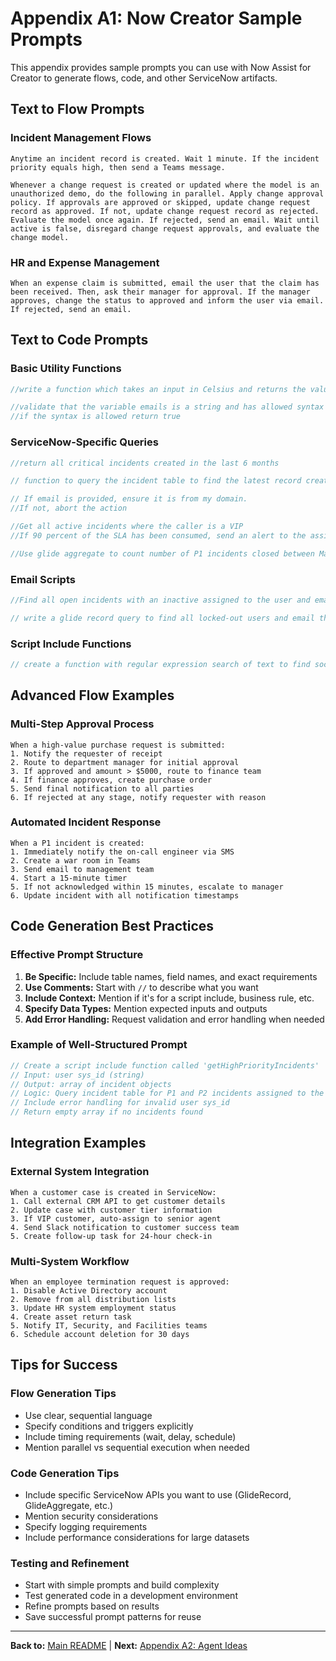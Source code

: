 # Appendix A1: Now Creator Sample Prompts

This appendix provides sample prompts you can use with Now Assist for Creator to generate flows, code, and other ServiceNow artifacts.

## Text to Flow Prompts

### Incident Management Flows

```
Anytime an incident record is created. Wait 1 minute. If the incident priority equals high, then send a Teams message.
```

```
Whenever a change request is created or updated where the model is an unauthorized demo, do the following in parallel. Apply change approval policy. If approvals are approved or skipped, update change request record as approved. If not, update change request record as rejected. Evaluate the model once again. If rejected, send an email. Wait until active is false, disregard change request approvals, and evaluate the change model.
```

### HR and Expense Management

```
When an expense claim is submitted, email the user that the claim has been received. Then, ask their manager for approval. If the manager approves, change the status to approved and inform the user via email. If rejected, send an email.
```

## Text to Code Prompts

### Basic Utility Functions

```javascript
//write a function which takes an input in Celsius and returns the value in Fahrenheit
```

```javascript
//validate that the variable emails is a string and has allowed syntax
//if the syntax is allowed return true
```

### ServiceNow-Specific Queries

```javascript
//return all critical incidents created in the last 6 months
```

```javascript
// function to query the incident table to find the latest record created in the last quarter by the current user
```

```javascript
// If email is provided, ensure it is from my domain.
//If not, abort the action
```

```javascript
//Get all active incidents where the caller is a VIP
//If 90 percent of the SLA has been consumed, send an alert to the assignment group manager
```

```javascript
//Use glide aggregate to count number of P1 incidents closed between March 3 to April 13 of 2023 assigned to admin
```

### Email Scripts

```javascript
//Find all open incidents with an inactive assigned to the user and email the manager
```

```javascript
// write a glide record query to find all locked-out users and email their manager
```

### Script Include Functions

```javascript
// create a function with regular expression search of text to find social security numbers and mask them with *
```

## Advanced Flow Examples

### Multi-Step Approval Process

```
When a high-value purchase request is submitted:
1. Notify the requester of receipt
2. Route to department manager for initial approval
3. If approved and amount > $5000, route to finance team
4. If finance approves, create purchase order
5. Send final notification to all parties
6. If rejected at any stage, notify requester with reason
```

### Automated Incident Response

```
When a P1 incident is created:
1. Immediately notify the on-call engineer via SMS
2. Create a war room in Teams
3. Send email to management team
4. Start a 15-minute timer
5. If not acknowledged within 15 minutes, escalate to manager
6. Update incident with all notification timestamps
```

## Code Generation Best Practices

### Effective Prompt Structure

1. **Be Specific:** Include table names, field names, and exact requirements
2. **Use Comments:** Start with `//` to describe what you want
3. **Include Context:** Mention if it's for a script include, business rule, etc.
4. **Specify Data Types:** Mention expected inputs and outputs
5. **Add Error Handling:** Request validation and error handling when needed

### Example of Well-Structured Prompt

```javascript
// Create a script include function called 'getHighPriorityIncidents'
// Input: user sys_id (string)
// Output: array of incident objects
// Logic: Query incident table for P1 and P2 incidents assigned to the user
// Include error handling for invalid user sys_id
// Return empty array if no incidents found
```

## Integration Examples

### External System Integration

```
When a customer case is created in ServiceNow:
1. Call external CRM API to get customer details
2. Update case with customer tier information
3. If VIP customer, auto-assign to senior agent
4. Send Slack notification to customer success team
5. Create follow-up task for 24-hour check-in
```

### Multi-System Workflow

```
When an employee termination request is approved:
1. Disable Active Directory account
2. Remove from all distribution lists
3. Update HR system employment status
4. Create asset return task
5. Notify IT, Security, and Facilities teams
6. Schedule account deletion for 30 days
```

## Tips for Success

### Flow Generation Tips
- Use clear, sequential language
- Specify conditions and triggers explicitly
- Include timing requirements (wait, delay, schedule)
- Mention parallel vs sequential execution when needed

### Code Generation Tips
- Include specific ServiceNow APIs you want to use (GlideRecord, GlideAggregate, etc.)
- Mention security considerations
- Specify logging requirements
- Include performance considerations for large datasets

### Testing and Refinement
- Start with simple prompts and build complexity
- Test generated code in a development environment
- Refine prompts based on results
- Save successful prompt patterns for reuse

---

**Back to:** [Main README](README.md) | **Next:** [Appendix A2: Agent Ideas](appendix-a2-agent-ideas.md)